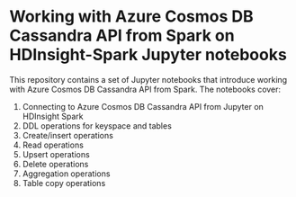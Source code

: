 # Working with Azure Cosmos DB Cassandra API from Spark on HDInsight-Spark Jupyter notebooks

This repository contains a set of Jupyter notebooks that introduce working with Azure Cosmos DB Cassandra API from Spark.
The notebooks cover:
1.  Connecting to Azure Cosmos DB Cassandra API from Jupyter on HDInsight Spark
2.  DDL operations for keyspace and tables
3.  Create/insert operations
4.  Read operations
5.  Upsert operations
6.  Delete operations
7.  Aggregation operations
8.  Table copy operations
